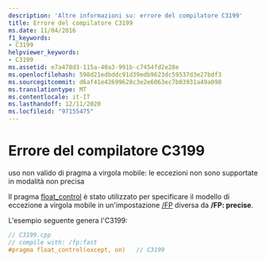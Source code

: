 ```yaml
---
description: 'Altre informazioni su: errore del compilatore C3199'
title: Errore del compilatore C3199
ms.date: 11/04/2016
f1_keywords:
- C3199
helpviewer_keywords:
- C3199
ms.assetid: e7a478d3-115a-40a3-991b-c7454fd2e28e
ms.openlocfilehash: 598d21edbddc91d39edb9623dc59537d3e27bdf3
ms.sourcegitcommit: d6af41e42699628c3e2e6063ec7b03931a49a098
ms.translationtype: MT
ms.contentlocale: it-IT
ms.lasthandoff: 12/11/2020
ms.locfileid: "97155475"
---
```

# <a name="compiler-error-c3199"></a>Errore del compilatore C3199

uso non valido di pragma a virgola mobile: le eccezioni non sono supportate in modalità non precisa

Il pragma [float_control](../../preprocessor/float-control.md) è stato utilizzato per specificare il modello di eccezione a virgola mobile in un'impostazione [/FP](../../build/reference/fp-specify-floating-point-behavior.md) diversa da **/FP: precise**.

L'esempio seguente genera l'C3199:

```cpp
// C3199.cpp
// compile with: /fp:fast
#pragma float_control(except, on)   // C3199
```
